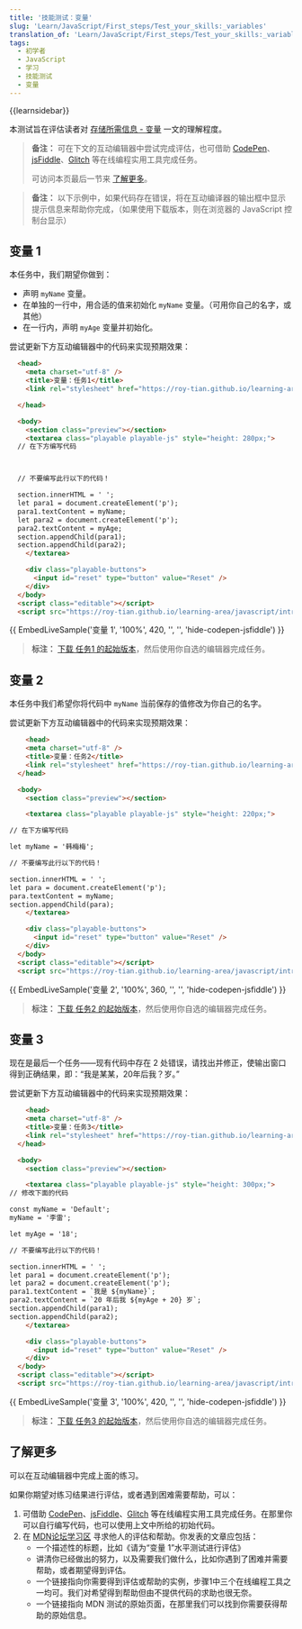 ```yaml
---
title: '技能测试：变量'
slug: 'Learn/JavaScript/First_steps/Test_your_skills:_variables'
translation_of: 'Learn/JavaScript/First_steps/Test_your_skills:_variables'
tags:
  - 初学者
  - JavaScript
  - 学习
  - 技能测试
  - 变量
---
```

{{learnsidebar}}

本测试旨在评估读者对 [存储所需信息 - 变量](/zh-CN/docs/Learn/JavaScript/First_steps/Variables) 一文的理解程度。

> **备注：** 可在下文的互动编辑器中尝试完成评估，也可借助 [CodePen](https://codepen.io/)、[jsFiddle](https://jsfiddle.net/)、[Glitch](https://glitch.com/) 等在线编程实用工具完成任务。
>
> 可访问本页最后一节来 [了解更多](#了解更多)。

> **备注：** 以下示例中，如果代码存在错误，将在互动编译器的输出框中显示提示信息来帮助你完成，（如果使用下载版本，则在浏览器的 JavaScript 控制台显示）

## 变量 1

本任务中，我们期望你做到：

- 声明 `myName` 变量。
- 在单独的一行中，用合适的值来初始化 `myName` 变量。（可用你自己的名字，或其他）
- 在一行内，声明 `myAge` 变量并初始化。

尝试更新下方互动编辑器中的代码来实现预期效果：

```html hidden
  <head>
    <meta charset="utf-8" />
    <title>变量：任务1</title>
    <link rel="stylesheet" href="https://roy-tian.github.io/learning-area/javascript/introduction-to-js-1/tasks/styles.css" />

  </head>

  <body>
    <section class="preview"></section>
    <textarea class="playable playable-js" style="height: 280px;">
  // 在下方编写代码



  // 不要编写此行以下的代码！

  section.innerHTML = ' ';
  let para1 = document.createElement('p');
  para1.textContent = myName;
  let para2 = document.createElement('p');
  para2.textContent = myAge;
  section.appendChild(para1);
  section.appendChild(para2);
    </textarea>

    <div class="playable-buttons">
      <input id="reset" type="button" value="Reset" />
    </div>
  </body>
  <script class="editable"></script>
  <script src="https://roy-tian.github.io/learning-area/javascript/introduction-to-js-1/tasks/playable.js"></script>
```

{{ EmbedLiveSample('变量 1', '100%', 420, '', '', 'hide-codepen-jsfiddle') }}

> **标注：** [下载 任务1 的起始版本](https://github.com/roy-tian/learning-area/blob/master/javascript/introduction-to-js-1/tasks/variables/variables1-download.html)，然后使用你自选的编辑器完成任务。


## 变量 2

本任务中我们希望你将代码中 `myName` 当前保存的值修改为你自己的名字。

尝试更新下方互动编辑器中的代码来实现预期效果：

```html hidden
    <head>
    <meta charset="utf-8" />
    <title>变量：任务2</title>
    <link rel="stylesheet" href="https://roy-tian.github.io/learning-area/javascript/introduction-to-js-1/tasks/styles.css" />
  </head>

  <body>
    <section class="preview"></section>

    <textarea class="playable playable-js" style="height: 220px;">

// 在下方编写代码

let myName = '韩梅梅';

// 不要编写此行以下的代码！

section.innerHTML = ' ';
let para = document.createElement('p');
para.textContent = myName;
section.appendChild(para);
    </textarea>

    <div class="playable-buttons">
      <input id="reset" type="button" value="Reset" />
    </div>
  </body>
  <script class="editable"></script>
  <script src="https://roy-tian.github.io/learning-area/javascript/introduction-to-js-1/tasks/playable.js"></script>
```

{{ EmbedLiveSample('变量 2', '100%', 360, '', '', 'hide-codepen-jsfiddle') }}

> **标注：** [下载 任务2 的起始版本](https://github.com/roy-tian/learning-area/blob/master/javascript/introduction-to-js-1/tasks/variables/variables2-download.html)，然后使用你自选的编辑器完成任务。


## 变量 3

现在是最后一个任务——现有代码中存在 2 处错误，请找出并修正，使输出窗口得到正确结果，即：“我是某某，20年后我？岁。”

尝试更新下方互动编辑器中的代码来实现预期效果：

```html hidden
    <head>
    <meta charset="utf-8" />
    <title>变量：任务3</title>
    <link rel="stylesheet" href="https://roy-tian.github.io/learning-area/javascript/introduction-to-js-1/tasks/styles.css" />
  </head>

  <body>
    <section class="preview"></section>

    <textarea class="playable playable-js" style="height: 300px;">
// 修改下面的代码

const myName = 'Default';
myName = '李雷';

let myAge = '18';

// 不要编写此行以下的代码！

section.innerHTML = ' ';
let para1 = document.createElement('p');
let para2 = document.createElement('p');
para1.textContent = `我是 ${myName}`;
para2.textContent = `20 年后我 ${myAge + 20} 岁`;
section.appendChild(para1);
section.appendChild(para2);
    </textarea>

    <div class="playable-buttons">
      <input id="reset" type="button" value="Reset" />
    </div>
  </body>
  <script class="editable"></script>
  <script src="https://roy-tian.github.io/learning-area/javascript/introduction-to-js-1/tasks/playable.js"></script>
```
{{ EmbedLiveSample('变量 3', '100%', 420, '', '', 'hide-codepen-jsfiddle') }}

> **标注：** [下载 任务3 的起始版本](https://github.com/roy-tian/learning-area/blob/master/javascript/introduction-to-js-1/tasks/variables/variables3-download.html)，然后使用你自选的编辑器完成任务。

## 了解更多

可以在互动编辑器中完成上面的练习。

如果你期望对练习结果进行评估，或者遇到困难需要帮助，可以：

1. 可借助 [CodePen](https://codepen.io/)、[jsFiddle](https://jsfiddle.net/)、[Glitch](https://glitch.com/) 等在线编程实用工具完成任务。在那里你可以自行编写代码，也可以使用上文中所给的初始代码。
2. 在 [MDN论坛学习区](https://discourse.mozilla.org/c/mdn/learn/) 寻求他人的评估和帮助。你发表的文章应包括：
    - 一个描述性的标题，比如《请为“变量 1”水平测试进行评估》
    - 讲清你已经做出的努力，以及需要我们做什么，比如你遇到了困难并需要帮助，或者期望得到评估。
    - 一个链接指向你需要得到评估或帮助的实例，步骤1中三个在线编程工具之一均可。我们对希望得到帮助但由不提供代码的求助也很无奈。
    - 一个链接指向 MDN 测试的原始页面，在那里我们可以找到你需要获得帮助的原始信息。
